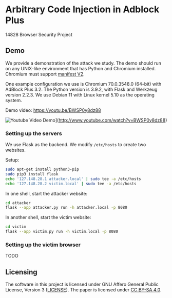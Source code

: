 # Arbitrary Code Injection in Adblock Plus
14828 Browser Security Project

## Demo

We provide a demonstration of the attack we study. The demo should run on any
UNIX-like environment that has Python and Chromium installed. Chromium must
support [manifest V2](https://developer.chrome.com/docs/extensions/mv2/).

One example configuration we use is Chromium 70.0.3548.0 (64-bit) with AdBlock
Plus 3.2. The Python version is 3.9.2, with Flask and Werkzeug version 2.2.3.
We use Debian 11 with Linux kernel 5.10 as the operating system.

Demo video: <https://youtu.be/BWSP0y8dz88>

![Youtube Video Demo](http://img.youtube.com/vi/BWSP0y8dz88/0.jpg)](http://www.youtube.com/watch?v=BWSP0y8dz88)

### Setting up the servers

We use Flask as the backend. We modify `/etc/hosts` to create two websites.

Setup:
```sh
sudo apt-get install python3-pip
sudo pip3 install flask
echo '127.148.28.1 attacker.local' | sudo tee -a /etc/hosts
echo '127.148.28.2 victim.local' | sudo tee -a /etc/hosts
```

In one shell, start the attacker website:
```sh
cd attacker
flask --app attacker.py run -h attacker.local -p 8080
```

In another shell, start the victim website:
```sh
cd victim
flask --app victim.py run -h victim.local -p 8080
```

### Setting up the victim browser

TODO

## Licensing

The software in this project is licensed under GNU Affero General Public
License, Version 3 ([LICENSE](./LICENSE)). The paper is licensed under
[CC BY-SA 4.0](https://creativecommons.org/licenses/by-sa/4.0/).

